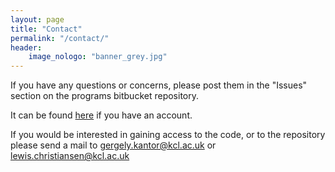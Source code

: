 ```yaml
---
layout: page
title: "Contact"
permalink: "/contact/"
header:
    image_nologo: "banner_grey.jpg"
---
```


If you have any questions or concerns, please post them in the "Issues" section on the programs bitbucket repository.

It can be found [here](https://bitbucket.org/lmto/lm/issues?status=new&status=open) if you have an account.

If you would be interested in gaining access to the code, or to the repository please send a mail to gergely.kantor@kcl.ac.uk or lewis.christiansen@kcl.ac.uk
